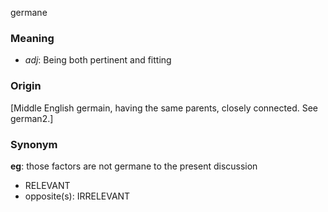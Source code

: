 germane
### Meaning
+ _adj_: Being both pertinent and fitting

### Origin

[Middle English germain, having the same parents, closely connected. See german2.]

### Synonym

__eg__: those factors are not germane to the present discussion

+ RELEVANT
+ opposite(s): IRRELEVANT


